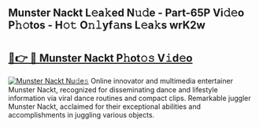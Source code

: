 ## Munster Nackt L𝚎a𝚔ed N𝚞𝚍e - Part-65P Vi𝚍𝚎o P𝚑𝚘tos - H𝚘𝚝 O𝚗𝚕yf𝚊ns L𝚎a𝚔s wrK2w

# <h2><a href="http://kf70y29.oniu.top/?m=Munster+Nackt">🔗👉 🔴 Munster Nackt P𝚑ot𝚘𝚜 V𝚒d𝚎o</a></h2>

[![Munster Nackt Nu𝚍e𝚜](https://i.imgur.com/0qMVB7G.gif)](http://kf70y29.oniu.top/?m=Munster+Nackt)
Online innovator and multimedia entertainer Munster Nackt, recognized for disseminating dance and lifestyle information via viral dance routines and compact clips. Remarkable juggler Munster Nackt, acclaimed for their exceptional abilities and accomplishments in juggling various objects.  

